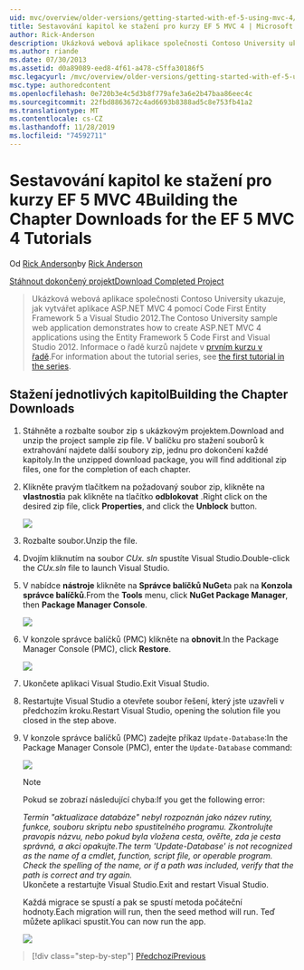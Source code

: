 ```yaml
---
uid: mvc/overview/older-versions/getting-started-with-ef-5-using-mvc-4/building-the-ef5-mvc4-chapter-downloads
title: Sestavování kapitol ke stažení pro kurzy EF 5 MVC 4 | Microsoft Docs
author: Rick-Anderson
description: Ukázková webová aplikace společnosti Contoso University ukazuje, jak vytvářet aplikace ASP.NET MVC 4 pomocí Code First Entity Framework 5 a Visual Studio...
ms.author: riande
ms.date: 07/30/2013
ms.assetid: d0a89089-eed8-4f61-a478-c5ffa30186f5
msc.legacyurl: /mvc/overview/older-versions/getting-started-with-ef-5-using-mvc-4/building-the-ef5-mvc4-chapter-downloads
msc.type: authoredcontent
ms.openlocfilehash: 0e720b3e4c5d3b8f779afe3a6e2b47baa86eec4c
ms.sourcegitcommit: 22fbd8863672c4ad6693b8388ad5c8e753fb41a2
ms.translationtype: MT
ms.contentlocale: cs-CZ
ms.lasthandoff: 11/28/2019
ms.locfileid: "74592711"
---
```

# <a name="building-the-chapter-downloads-for-the-ef-5-mvc-4-tutorials"></a><span data-ttu-id="7139e-103">Sestavování kapitol ke stažení pro kurzy EF 5 MVC 4</span><span class="sxs-lookup"><span data-stu-id="7139e-103">Building the Chapter Downloads for the EF 5 MVC 4 Tutorials</span></span>

<span data-ttu-id="7139e-104">Od [Rick Anderson]((https://twitter.com/RickAndMSFT))</span><span class="sxs-lookup"><span data-stu-id="7139e-104">by [Rick Anderson]((https://twitter.com/RickAndMSFT))</span></span>

[<span data-ttu-id="7139e-105">Stáhnout dokončený projekt</span><span class="sxs-lookup"><span data-stu-id="7139e-105">Download Completed Project</span></span>](https://code.msdn.microsoft.com/Getting-Started-with-dd0e2ed8)

> <span data-ttu-id="7139e-106">Ukázková webová aplikace společnosti Contoso University ukazuje, jak vytvářet aplikace ASP.NET MVC 4 pomocí Code First Entity Framework 5 a Visual Studio 2012.</span><span class="sxs-lookup"><span data-stu-id="7139e-106">The Contoso University sample web application demonstrates how to create ASP.NET MVC 4 applications using the Entity Framework 5 Code First and Visual Studio 2012.</span></span> <span data-ttu-id="7139e-107">Informace o řadě kurzů najdete v [prvním kurzu v řadě](creating-an-entity-framework-data-model-for-an-asp-net-mvc-application.md).</span><span class="sxs-lookup"><span data-stu-id="7139e-107">For information about the tutorial series, see [the first tutorial in the series](creating-an-entity-framework-data-model-for-an-asp-net-mvc-application.md).</span></span>

## <a name="building-the-chapter-downloads"></a><span data-ttu-id="7139e-108">Stažení jednotlivých kapitol</span><span class="sxs-lookup"><span data-stu-id="7139e-108">Building the Chapter Downloads</span></span>

1. <span data-ttu-id="7139e-109">Stáhněte a rozbalte soubor zip s ukázkovým projektem.</span><span class="sxs-lookup"><span data-stu-id="7139e-109">Download and unzip the  project sample zip file.</span></span> <span data-ttu-id="7139e-110">V balíčku pro stažení souborů k extrahování najdete další soubory zip, jednu pro dokončení každé kapitoly.</span><span class="sxs-lookup"><span data-stu-id="7139e-110">In the unzipped download package, you will find additional zip files, one for the completion of each chapter.</span></span>
2. <span data-ttu-id="7139e-111">Klikněte pravým tlačítkem na požadovaný soubor zip, klikněte na **vlastnosti**a pak klikněte na tlačítko **odblokovat** .</span><span class="sxs-lookup"><span data-stu-id="7139e-111">Right click on the desired zip file, click **Properties**, and click the **Unblock** button.</span></span>  
  
    ![](building-the-ef5-mvc4-chapter-downloads/_static/image1.png)
3. <span data-ttu-id="7139e-112">Rozbalte soubor.</span><span class="sxs-lookup"><span data-stu-id="7139e-112">Unzip the file.</span></span>
4. <span data-ttu-id="7139e-113">Dvojím kliknutím na soubor *CUx. sln* spustíte Visual Studio.</span><span class="sxs-lookup"><span data-stu-id="7139e-113">Double-click the *CUx.sln* file to launch Visual Studio.</span></span>
5. <span data-ttu-id="7139e-114">V nabídce **nástroje** klikněte na **Správce balíčků NuGet**a pak na **Konzola správce balíčků**.</span><span class="sxs-lookup"><span data-stu-id="7139e-114">From the **Tools** menu, click **NuGet Package Manager**, then **Package Manager Console**.</span></span>  
  
    ![](building-the-ef5-mvc4-chapter-downloads/_static/image2.png)
6. <span data-ttu-id="7139e-115">V konzole správce balíčků (PMC) klikněte na **obnovit**.</span><span class="sxs-lookup"><span data-stu-id="7139e-115">In the Package Manager Console (PMC), click **Restore**.</span></span>  
  
    ![](building-the-ef5-mvc4-chapter-downloads/_static/image3.png)
7. <span data-ttu-id="7139e-116">Ukončete aplikaci Visual Studio.</span><span class="sxs-lookup"><span data-stu-id="7139e-116">Exit Visual Studio.</span></span>
8. <span data-ttu-id="7139e-117">Restartujte Visual Studio a otevřete soubor řešení, který jste uzavřeli v předchozím kroku.</span><span class="sxs-lookup"><span data-stu-id="7139e-117">Restart Visual Studio, opening the solution file you closed in the step above.</span></span>
9. <span data-ttu-id="7139e-118">V konzole správce balíčků (PMC) zadejte příkaz `Update-Database`:</span><span class="sxs-lookup"><span data-stu-id="7139e-118">In the Package Manager Console (PMC), enter the `Update-Database` command:</span></span>  
  
    ![](building-the-ef5-mvc4-chapter-downloads/_static/image4.png)  

    > [!NOTE]
    > <span data-ttu-id="7139e-119">Pokud se zobrazí následující chyba:</span><span class="sxs-lookup"><span data-stu-id="7139e-119">If you get the following error:</span></span>  
    >   
    >  <span data-ttu-id="7139e-120">*Termín "aktualizace databáze" nebyl rozpoznán jako název rutiny, funkce, souboru skriptu nebo spustitelného programu. Zkontrolujte pravopis názvu, nebo pokud byla vložena cesta, ověřte, zda je cesta správná, a akci opakujte.*</span><span class="sxs-lookup"><span data-stu-id="7139e-120">*The term 'Update-Database' is not recognized as the name of a cmdlet, function, script file, or operable program. Check the spelling of the name, or if a path was included, verify that the path is correct and try again.*</span></span>  
    > <span data-ttu-id="7139e-121">Ukončete a restartujte Visual Studio.</span><span class="sxs-lookup"><span data-stu-id="7139e-121">Exit and restart Visual Studio.</span></span>

    <span data-ttu-id="7139e-122">Každá migrace se spustí a pak se spustí metoda počáteční hodnoty.</span><span class="sxs-lookup"><span data-stu-id="7139e-122">Each migration will run, then the seed method will run.</span></span> <span data-ttu-id="7139e-123">Teď můžete aplikaci spustit.</span><span class="sxs-lookup"><span data-stu-id="7139e-123">You can now run the app.</span></span>

    ![](building-the-ef5-mvc4-chapter-downloads/_static/image5.png)

> [!div class="step-by-step"]
> [<span data-ttu-id="7139e-124">Předchozí</span><span class="sxs-lookup"><span data-stu-id="7139e-124">Previous</span></span>](advanced-entity-framework-scenarios-for-an-mvc-web-application.md)
